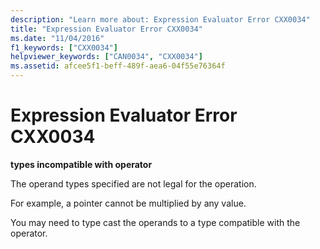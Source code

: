 ```yaml
---
description: "Learn more about: Expression Evaluator Error CXX0034"
title: "Expression Evaluator Error CXX0034"
ms.date: "11/04/2016"
f1_keywords: ["CXX0034"]
helpviewer_keywords: ["CAN0034", "CXX0034"]
ms.assetid: afcee5f1-beff-489f-aea6-04f55e76364f
---
```

# Expression Evaluator Error CXX0034

**types incompatible with operator**

The operand types specified are not legal for the operation.

For example, a pointer cannot be multiplied by any value.

You may need to type cast the operands to a type compatible with the operator.
